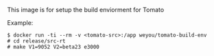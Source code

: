 This image is for setup the build enviorment for Tomato

Example:

```
$ docker run -ti --rm -v <tomato-src>:/app weyou/tomato-build-env
# cd release/src-rt
# make V1=9052 V2=beta23 e3000
```

